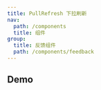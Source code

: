 ```yaml
---
title: PullRefresh 下拉刷新
nav:
  path: /components
  title: 组件
group:
  title: 反馈组件
  path: /components/feedback
---
```


## Demo

<code src="./demos/index.tsx"></code>
